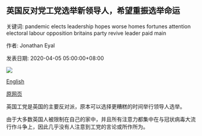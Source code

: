 ## 英国反对党工党选举新领导人，希望重振选举命运

关键词: pandemic elects leadership hopes worse homes fortunes attention electoral labour opposition britains party revive leader paid main

作者: Jonathan Eyal

发表日期: 2020-04-05 05:00:00+08:00

![](https://www.straitstimes.com/sites/all/themes/custom/bootdemo/images/facebook_default_pic.jpg)

[English](Britain%27s%20opposition%20Labour%20Party%20elects%20new%20leader%2C%20hopes%20to%20revive%20electoral%20fortunes.md)

[原网页](https://www.straitstimes.com/world/europe/britains-opposition-elects-new-leader-hopes-to-revive-electoral-fortunes)

英国工党是英国的主要反对派，原本可以选择更糟糕的时间举行领导人选举。

由于大多数英国人被限制在自己的家中，并且所有注意力都集中在与冠状病毒大流行作斗争上，因此几乎没有人注意到工党的言论或所作所为。